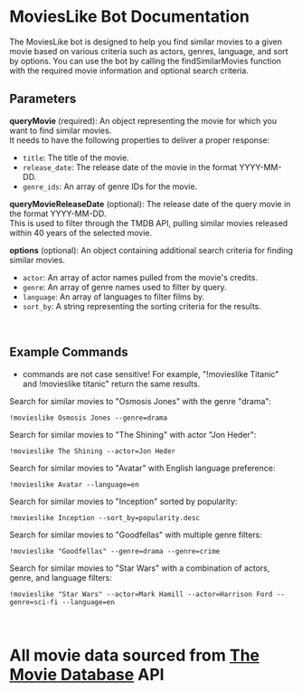 # MoviesLike Bot Documentation

 The MoviesLike bot is designed to help you find similar movies to a given movie based on various criteria such as actors, genres, language, and sort by options. You can use the bot by calling the findSimilarMovies function with the required movie information and optional search criteria.
<br>

## Parameters

__queryMovie__ (required): An object representing the movie for which you want to find similar movies. 
<br> It needs to have the following properties to deliver a proper response:

  - `title`: The title of the movie.
  - `release_date`: The release date of the movie in the format YYYY-MM-DD.
  - `genre_ids`: An array of genre IDs for the movie.

__queryMovieReleaseDate__ (optional): The release date of the query movie in the format YYYY-MM-DD. 
<br> This is used to filter through the TMDB API, pulling similar movies released within 40 years of the selected movie.

__options__ (optional): An object containing additional search criteria for finding similar movies.
  -  `actor`: An array of actor names pulled from the movie's credits.
  -  `genre`: An array of genre names used to filter by query.
  -  `language`: An array of languages to filter films by.
  -  `sort_by`: A string representing the sorting criteria for the results.
<br>

## Example Commands
- commands are not case sensitive! For example, "!movieslike Titanic" and !movieslike titanic" return the same results.

Search for similar movies to "Osmosis Jones" with the genre "drama":

    !movieslike Osmosis Jones --genre=drama

Search for similar movies to "The Shining" with actor "Jon Heder":

    !movieslike The Shining --actor=Jon Heder

Search for similar movies to "Avatar" with English language preference:

    !movieslike Avatar --language=en

Search for similar movies to "Inception" sorted by popularity:

    !movieslike Inception --sort_by=popularity.desc

Search for similar movies to "Goodfellas" with multiple genre filters:

    !movieslike "Goodfellas" --genre=drama --genre=crime

Search for similar movies to "Star Wars" with a combination of actors, genre, and language filters:

    !movieslike "Star Wars" --actor=Mark Hamill --actor=Harrison Ford --genre=sci-fi --language=en

<br>

# All movie data sourced from [The Movie Database](https://www.themoviedb.org/) API
